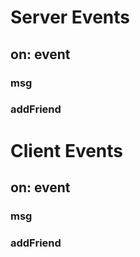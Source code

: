 # Server Events

## on: event

### msg

### addFriend


# Client Events

## on: event

### msg

### addFriend

